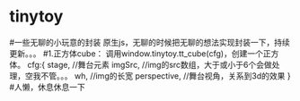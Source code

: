 # tinytoy
#一些无聊的小玩意的封装
原生js，无聊的时候把无聊的想法实现封装一下，持续更新。。。
#1.正方体cube：
    调用window.tinytoy.tt_cube(cfg)，创建一个正方体。
    cfg:{
      stage, //舞台元素
      imgSrc, //img的src数组，大于或小于6个会做处理，空我不管。。。
      wh, //img的长宽
      perspective, //舞台视角，关系到3d的效果
    }
  #人懒，休息休息一下
